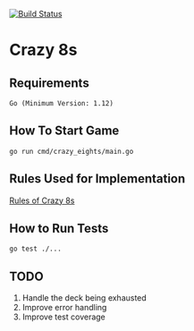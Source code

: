 [![Build Status](https://travis-ci.org/cwithmichael/crazy-eights.svg?branch=master)](https://travis-ci.org/cwithmichael/crazy-eights)

# Crazy 8s

## Requirements

`Go (Minimum Version: 1.12)`

## How To Start Game

`go run cmd/crazy_eights/main.go`

## Rules Used for Implementation
[Rules of Crazy 8s](https://www.ducksters.com/games/crazy_eights_rules.php)

## How to Run Tests

`go test ./...`

## TODO
1. Handle the deck being exhausted
2. Improve error handling
3. Improve test coverage
